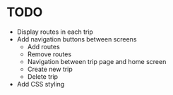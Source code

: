 # TODO
- Display routes in each trip
- Add navigation buttons between screens
  - Add routes
  - Remove routes
  - Navigation between trip page and home screen
  - Create new trip
  - Delete trip
- Add CSS styling
 
